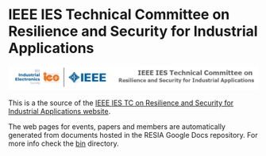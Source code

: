 IEEE IES Technical Committee on Resilience and Security for Industrial Applications
===============

![logo](images/banner.png)

This is a the source of the [IEEE IES TC on Resilience and Security for Industrial Applications website](https://RESIA.ieee-ies.org).

The web pages for events, papers and members are automatically generated from documents hosted in the RESIA Google Docs repository. For more info check the [bin](bin/README.md) directory.
